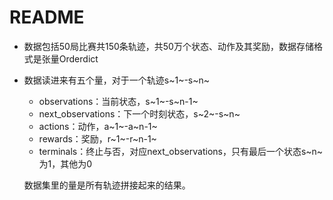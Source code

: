 # README
  
- 数据包括50局比赛共150条轨迹，共50万个状态、动作及其奖励，数据存储格式是张量Orderdict

- 数据读进来有五个量，对于一个轨迹s~1~-s~n~

  - observations：当前状态，s~1~-s~n-1~
  - next_observations：下一个时刻状态，s~2~-s~n~
  - actions：动作，a~1~-a~n-1~
  - rewards：奖励，r~1~-r~n-1~
  - terminals：终止与否，对应next_observations，只有最后一个状态s~n~为1，其他为0

  数据集里的量是所有轨迹拼接起来的结果。
